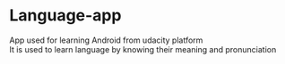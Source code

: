 # Language-app
App used for learning Android from udacity platform <Br>
It is used to learn language by knowing their meaning and pronunciation<Br>
